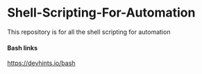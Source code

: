 # Shell-Scripting-For-Automation
This repository is for all the shell scripting for automation



#### Bash links

https://devhints.io/bash

